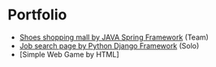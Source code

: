 # Portfolio

* [Shoes shopping mall by JAVA Spring Framework](https://github.com/headbanging317/Shoopse) (Team)
* [Job search page by Python Django Framework](https://github.com/headbanging317/gg) (Solo)
* [Simple Web Game by HTML]
